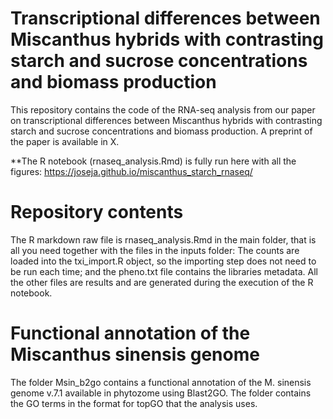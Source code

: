 # Transcriptional differences between Miscanthus hybrids with contrasting starch and sucrose concentrations and biomass production

This repository contains the code of the RNA-seq analysis from our paper on transcriptional differences between Miscanthus hybrids with contrasting starch and sucrose concentrations and biomass production. A preprint of the paper is available in X.

**The R notebook (rnaseq_analysis.Rmd) is fully run here with all the figures:
https://joseja.github.io/miscanthus_starch_rnaseq/

# Repository contents
The R markdown raw file is rnaseq_analysis.Rmd in the main folder, that is all you need together with the files in the inputs folder: The counts are loaded into the txi_import.R object, so the importing step does not need to be run each time; and the pheno.txt file contains the libraries metadata. All the other files are results and are generated during the execution of the R notebook.

# Functional annotation of the Miscanthus sinensis genome
The folder Msin_b2go contains a functional annotation of the M. sinensis genome v.7.1 available in phytozome using Blast2GO. The folder contains the GO terms in the format for topGO that the analysis uses.
